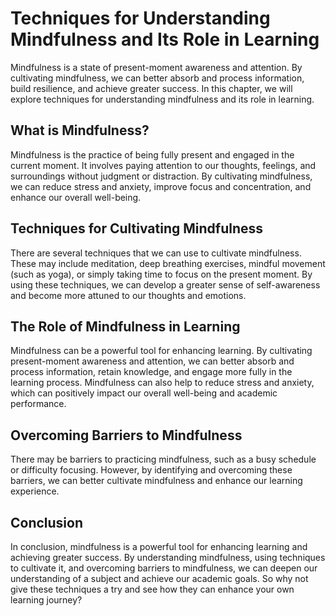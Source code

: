 Techniques for Understanding Mindfulness and Its Role in Learning
=======================================================================================================

Mindfulness is a state of present-moment awareness and attention. By cultivating mindfulness, we can better absorb and process information, build resilience, and achieve greater success. In this chapter, we will explore techniques for understanding mindfulness and its role in learning.

What is Mindfulness?
--------------------

Mindfulness is the practice of being fully present and engaged in the current moment. It involves paying attention to our thoughts, feelings, and surroundings without judgment or distraction. By cultivating mindfulness, we can reduce stress and anxiety, improve focus and concentration, and enhance our overall well-being.

Techniques for Cultivating Mindfulness
--------------------------------------

There are several techniques that we can use to cultivate mindfulness. These may include meditation, deep breathing exercises, mindful movement (such as yoga), or simply taking time to focus on the present moment. By using these techniques, we can develop a greater sense of self-awareness and become more attuned to our thoughts and emotions.

The Role of Mindfulness in Learning
-----------------------------------

Mindfulness can be a powerful tool for enhancing learning. By cultivating present-moment awareness and attention, we can better absorb and process information, retain knowledge, and engage more fully in the learning process. Mindfulness can also help to reduce stress and anxiety, which can positively impact our overall well-being and academic performance.

Overcoming Barriers to Mindfulness
----------------------------------

There may be barriers to practicing mindfulness, such as a busy schedule or difficulty focusing. However, by identifying and overcoming these barriers, we can better cultivate mindfulness and enhance our learning experience.

Conclusion
----------

In conclusion, mindfulness is a powerful tool for enhancing learning and achieving greater success. By understanding mindfulness, using techniques to cultivate it, and overcoming barriers to mindfulness, we can deepen our understanding of a subject and achieve our academic goals. So why not give these techniques a try and see how they can enhance your own learning journey?
